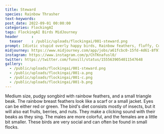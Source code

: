 ```yaml
---
title: Steward
species: Rainbow Thrasher
text-keywords: 
post_date: 2022-09-01 00:00:00
categories: FlockingAI
tags: FlockingAI Birds MidJourney
header      :
  teaser    : /public/uploads/flockingai/001-steward.png
prompt: Idiotic stupid overly happy birds, Rainbow feathers, fluffy, Cute, Whole body
midjourney: https://www.midjourney.com/app/jobs/a61fcbc0-15fd-4d61-8f97-0c2bf7aa879e
instagram: https://www.instagram.com/p/ChTKnafusl0/
twitter: https://twitter.com/funvill/status/1555639054011547648
gallery: 
  - /public/uploads/flockingai/001-steward.png
  - /public/uploads/flockingai/001-a.png
  - /public/uploads/flockingai/001-c.png
  - /public/uploads/flockingai/001-b.png
---
```


Medium size, pudgy songbird with rainbow feathers, and a small triangle beak. The rainbow breast feathers look like a scarf or a small jacket. Eyes can be either red or green. The bird's diet consists mostly of insects, but it will also eat fruits, berries, and nuts. They make a clicking sound with their beaks as they sing. The males are more colorful, and the females are a little bit smaller. These birds are very social and can often be found in small flocks.
